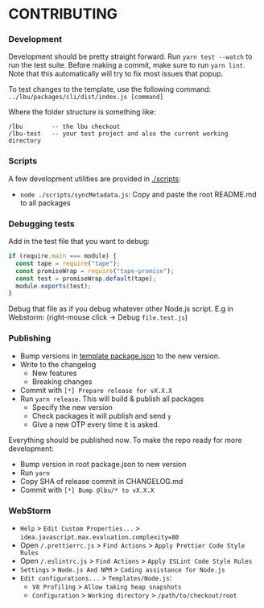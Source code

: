 # CONTRIBUTING

### Development

Development should be pretty straight forward. Run `yarn test --watch` to run
the test suite. Before making a commit, make sure to run `yarn lint`. Note that
this automatically will try to fix most issues that popup.

To test changes to the template, use the following command:
`../lbu/packages/cli/dist/index.js [command]`

Where the folder structure is something like:

```
/lbu        -- the lbu checkout
/lbu-test   -- your test project and also the current working directory
```

### Scripts

A few development utilities are provided in [./scripts](./scripts):

- `node ./scripts/syncMetadata.js`: Copy and paste the root README.md to all
  packages

### Debugging tests

Add in the test file that you want to debug:

```javascript
if (require.main === module) {
  const tape = require("tape");
  const promiseWrap = require("tape-promise");
  const test = promiseWrap.default(tape);
  module.exports(test);
}
```

Debug that file as if you debug whatever other Node.js script. E.g in Webstorm:
(right-mouse click -> Debug `file.test.js`)

### Publishing

- Bump versions in [template package.json](./packages/cli/template/package.json)
  to the new version.
- Write to the changelog
  - New features
  - Breaking changes
- Commit with `[*] Prepare release for vX.X.X`
- Run `yarn release`. This will build & publish all packages
  - Specify the new version
  - Check packages it will publish and send `y`
  - Give a new OTP every time it is asked.

Everything should be published now. To make the repo ready for more development:

- Bump version in root package.json to new version
- Run `yarn`
- Copy SHA of release commit in CHANGELOG.md
- Commit with `[*] Bump @lbu/* to vX.X.X`

### WebStorm

- `Help` > `Edit Custom Properties...` >
  `idea.javascript.max.evaluation.complexity=80`
- Open `/.prettierrc.js` > `Find Actions` > `Apply Prettier Code Style Rules`
- Open `/.eslintrc.js` > `Find Actions` > `Apply ESLint Code Style Rules`
- `Settings` > `Node.js And NPM` > `Coding assistance for Node.js`
- `Edit configurations...` > `Templates/Node.js`:
  - `V8 Profiling` > `Allow taking heap snapshots`
  - `Configuration` > `Working directory` > `/path/to/checkout/root`

